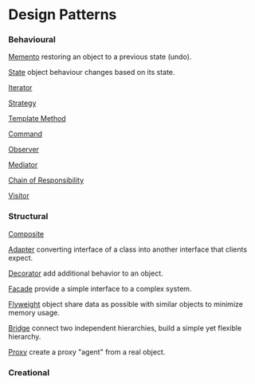 # Design Patterns

### Behavioural

[Memento](https://github.com/shamy1st/design-pattern-memento-java) restoring an object to a previous state (undo).

[State](https://github.com/shamy1st/design-pattern-state-java) object behaviour changes based on its state.

[Iterator](https://github.com/shamy1st/design-pattern-iterator-java)

[Strategy](https://github.com/shamy1st/design-pattern-strategy-java)

[Template Method](https://github.com/shamy1st/design-pattern-template-java)

[Command](https://github.com/shamy1st/design-pattern-command-java)

[Observer](https://github.com/shamy1st/design-pattern-observer-java)

[Mediator](https://github.com/shamy1st/design-pattern-mediator-java)

[Chain of Responsibility](https://github.com/shamy1st/design-pattern-chain-of-responsibility-java)

[Visitor](https://github.com/shamy1st/design-pattern-visitor-java)

### Structural
[Composite](https://github.com/shamy1st/design-pattern-composite-java)

[Adapter](https://github.com/shamy1st/design-pattern-adapter-java) converting interface of a class into another interface that clients expect.

[Decorator](https://github.com/shamy1st/design-pattern-decorator-java) add additional behavior to an object.

[Facade](https://github.com/shamy1st/design-pattern-facade-java) provide a simple interface to a complex system.

[Flyweight](https://github.com/shamy1st/design-pattern-flyweight-java) object share data as possible with similar objects to minimize memory usage.

[Bridge](https://github.com/shamy1st/design-pattern-bridge-java) connect two independent hierarchies, build a simple yet flexible hierarchy.

[Proxy](https://github.com/shamy1st/design-pattern-proxy-java) create a proxy "agent" from a real object.

### Creational
